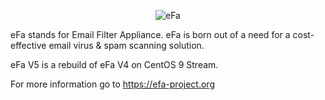 <p align="center" >
  <img src="https://raw.github.com/E-F-A/v3/master/build/EFA/EFAlogo-79px.png" alt="eFa" title="eFa">
</p>


eFa stands for Email Filter Appliance.
eFa is born out of a need for a cost-effective email virus & spam scanning solution.

eFa V5 is a rebuild of eFa V4 on CentOS 9 Stream.

For more information go to https://efa-project.org

